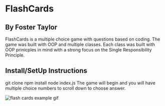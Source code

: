 # FlashCards

## By Foster Taylor

FlashCards is a multiple choice game with questions based on coding.  The game was built with OOP and multiple classes.  Each class was built with OOP prinicples in mind with a strong focus on the Single Responsibility Principle. 

## Install/SetUp Instructions

git clone 
npm install
node index.js
The game will begin and you will have multiple choice numbers to scroll down to choose answer.

![flash cards example gif](https://media.giphy.com/media/1zkb1q58eTiTH6D7wc/giphy.gif)
